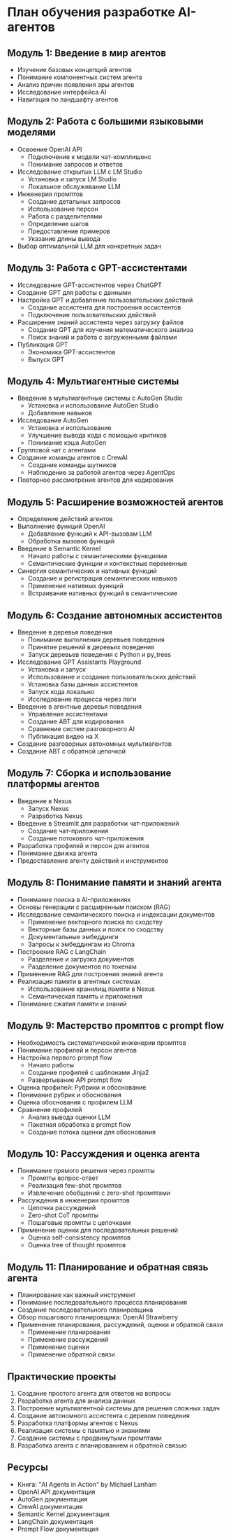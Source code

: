 # План обучения разработке AI-агентов

## Модуль 1: Введение в мир агентов
- Изучение базовых концепций агентов
- Понимание компонентных систем агента
- Анализ причин появления эры агентов
- Исследование интерфейса AI
- Навигация по ландшафту агентов

## Модуль 2: Работа с большими языковыми моделями
- Освоение OpenAI API
  - Подключение к модели чат-комплишенс
  - Понимание запросов и ответов
- Исследование открытых LLM с LM Studio
  - Установка и запуск LM Studio
  - Локальное обслуживание LLM
- Инженерия промптов
  - Создание детальных запросов
  - Использование персон
  - Работа с разделителями
  - Определение шагов
  - Предоставление примеров
  - Указание длины вывода
- Выбор оптимальной LLM для конкретных задач

## Модуль 3: Работа с GPT-ассистентами
- Исследование GPT-ассистентов через ChatGPT
- Создание GPT для работы с данными
- Настройка GPT и добавление пользовательских действий
  - Создание ассистента для построения ассистентов
  - Подключение пользовательских действий
- Расширение знаний ассистента через загрузку файлов
  - Создание GPT для изучения математического анализа
  - Поиск знаний и работа с загруженными файлами
- Публикация GPT
  - Экономика GPT-ассистентов
  - Выпуск GPT

## Модуль 4: Мультиагентные системы
- Введение в мультиагентные системы с AutoGen Studio
  - Установка и использование AutoGen Studio
  - Добавление навыков
- Исследование AutoGen
  - Установка и использование
  - Улучшение вывода кода с помощью критиков
  - Понимание кэша AutoGen
- Групповой чат с агентами
- Создание команды агентов с CrewAI
  - Создание команды шутников
  - Наблюдение за работой агентов через AgentOps
- Повторное рассмотрение агентов для кодирования

## Модуль 5: Расширение возможностей агентов
- Определение действий агентов
- Выполнение функций OpenAI
  - Добавление функций к API-вызовам LLM
  - Обработка вызовов функций
- Введение в Semantic Kernel
  - Начало работы с семантическими функциями
  - Семантические функции и контекстные переменные
- Синергия семантических и нативных функций
  - Создание и регистрация семантических навыков
  - Применение нативных функций
  - Встраивание нативных функций в семантические

## Модуль 6: Создание автономных ассистентов
- Введение в деревья поведения
  - Понимание выполнения деревьев поведения
  - Принятие решений в деревьях поведения
  - Запуск деревьев поведения с Python и py_trees
- Исследование GPT Assistants Playground
  - Установка и запуск
  - Использование и создание пользовательских действий
  - Установка базы данных ассистентов
  - Запуск кода локально
  - Исследование процесса через логи
- Введение в агентные деревья поведения
  - Управление ассистентами
  - Создание ABT для кодирования
  - Сравнение систем разговорного AI
  - Публикация видео на X
- Создание разговорных автономных мультиагентов
- Создание ABT с обратной цепочкой

## Модуль 7: Сборка и использование платформы агентов
- Введение в Nexus
  - Запуск Nexus
  - Разработка Nexus
- Введение в Streamlit для разработки чат-приложений
  - Создание чат-приложения
  - Создание потокового чат-приложения
- Разработка профилей и персон для агентов
- Понимание движка агента
- Предоставление агенту действий и инструментов

## Модуль 8: Понимание памяти и знаний агента
- Понимание поиска в AI-приложениях
- Основы генерации с расширенным поиском (RAG)
- Исследование семантического поиска и индексации документов
  - Применение векторного поиска по сходству
  - Векторные базы данных и поиск по сходству
  - Документальные эмбеддинги
  - Запросы к эмбеддингам из Chroma
- Построение RAG с LangChain
  - Разделение и загрузка документов
  - Разделение документов по токенам
- Применение RAG для построения знаний агента
- Реализация памяти в агентных системах
  - Использование хранилищ памяти в Nexus
  - Семантическая память и приложения
- Понимание сжатия памяти и знаний

## Модуль 9: Мастерство промптов с prompt flow
- Необходимость систематической инженерии промптов
- Понимание профилей и персон агентов
- Настройка первого prompt flow
  - Начало работы
  - Создание профилей с шаблонами Jinja2
  - Развертывание API prompt flow
- Оценка профилей: Рубрики и обоснование
- Понимание рубрик и обоснования
- Оценка обоснования с профилем LLM
- Сравнение профилей
  - Анализ вывода оценки LLM
  - Пакетная обработка в prompt flow
  - Создание потока оценки для обоснования

## Модуль 10: Рассуждения и оценка агента
- Понимание прямого решения через промпты
  - Промпты вопрос-ответ
  - Реализация few-shot промптов
  - Извлечение обобщений с zero-shot промптами
- Рассуждения в инженерии промптов
  - Цепочка рассуждений
  - Zero-shot CoT промпты
  - Пошаговые промпты с цепочками
- Применение оценки для последовательных решений
  - Оценка self-consistency промптов
  - Оценка tree of thought промптов

## Модуль 11: Планирование и обратная связь агента
- Планирование как важный инструмент
- Понимание последовательного процесса планирования
- Создание последовательного планировщика
- Обзор пошагового планировщика: OpenAI Strawberry
- Применение планирования, рассуждений, оценки и обратной связи
  - Применение планирования
  - Применение рассуждений
  - Применение оценки
  - Применение обратной связи

## Практические проекты
1. Создание простого агента для ответов на вопросы
2. Разработка агента для анализа данных
3. Построение мультиагентной системы для решения сложных задач
4. Создание автономного ассистента с деревом поведения
5. Разработка платформы агентов с Nexus
6. Реализация системы с памятью и знаниями
7. Создание системы с продвинутыми промптами
8. Разработка агента с планированием и обратной связью

## Ресурсы
- Книга: "AI Agents in Action" by Michael Lanham
- OpenAI API документация
- AutoGen документация
- CrewAI документация
- Semantic Kernel документация
- LangChain документация
- Prompt Flow документация 